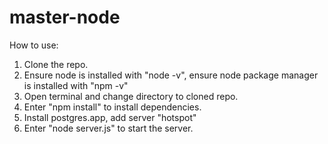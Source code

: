 # master-node

How to use:
  1. Clone the repo.
  2. Ensure node is installed with "node -v", ensure node package manager is installed with "npm -v"
  3. Open terminal and change directory to cloned repo.
  4. Enter "npm install" to install dependencies.
  5. Install postgres.app, add server "hotspot"
  6. Enter "node server.js" to start the server.
